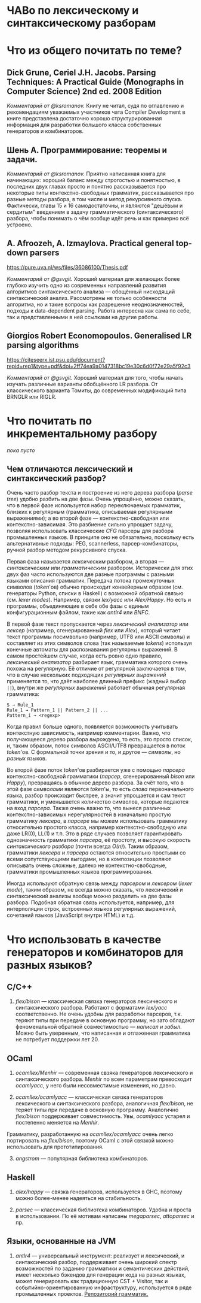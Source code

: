 # ЧАВо по лексическому и синтаксическому разборам

# Что из общего почитать по теме?

##  Dick Grune, Ceriel J.H. Jacobs. Parsing Techniques: A Practical Guide (Monographs in Computer Science) 2nd ed. 2008 Edition

_Комментарий от @ksromanov._ Книгу не читал, судя по оглавлению и рекомендациям
уважаемых участников чата Compiler Development в книге представлена достаточно
хорошо структурированная информация для разработки большого класса собственных генераторов
и комбинаторов.

## Шень А. Программирование: теоремы и задачи.

_Комментарий от @ksromanov._ Приятно написанная книга для начинающих: хороший баланс между строгостью и понятностью,
в последних двух главах просто и понятно рассказывается про некоторые типы контекстно-свободных грамматик,
рассказывается про разные методы разбора, в том числе и метод рекурсивного спуска. Фактически, главы 15 и 16
самодостаточны, и являются "дешёвым и сердитым" введением в задачу грамматического (синтаксического) разбора, чтобы понимать
о чём вообще идёт речь и как примерно всё устроено.

## A. Afroozeh, A. Izmaylova. Practical general top-down parsers

https://pure.uva.nl/ws/files/36086100/Thesis.pdf

_Комментарий от @gsvgit._
Хороший материал для желающих более глубоко изучить одно из современных направлений развития алгоритмов синтаксического анализа — обощённый нисходящий синтаксический анализ. Рассмотрены не только особенности алгоритма, но и такие вопросы как разрешение неоднозначеностей, подходы к data-dependent parsing. Работа интересна как сама по себе, так и представленными в ней ссылками на другие работы.

## Giorgios Robert Economopoulos. Generalised LR parsing algorithms

https://citeseerx.ist.psu.edu/document?repid=rep1&type=pdf&doi=2ff74ea9a0147318bc19e30c6d0f72e29a5f92c3

_Комментарий от @gsvgit._
Хороший материал для того, чтобы начать изучать различные варианты обобщённого LR разбора. От классического варианта Томиты, до современных модификаций типа BRNGLR или RIGLR.

# Что почитать по инкрементальному разбору

_пока пусто_

## Чем отличаются лексический и синтаксический разбор?

Очень часто разбор текста и построение из него дерева разбора (_parse tree_) удобно разбить на две фазы. Очень упрощённо, можно сказать, что в первой фазе используется набор переключаемых грамматик, близких к регулярным (грамматика, описываемая регулярными выражениями); а во второй фазе — контекстно-свободная или контекстно-зависимая. Это разбиение сильно упрощает задачу, позволяя использовать классические _CFG_ парсеры для разбора промышленных языков. В принципе оно не обязательно, поскольку есть альтернативные подходы: PEG, scannerless, парсер-комбинаторы, ручной разбор методом рекурсивного спуска.

Первая фаза называется _лексическим_ разбором, а вторая — _синтаксическим_ или _грамматическим_ разбором. Исторически для этих двух фаз часто используются две разные программы с разными языками описания грамматик. Передача потока промежуточных символов (_token_'ов) обычно происходит конвейерным образом (см. генераторы Python, списки в Haskell) с возможной обратной связью (см. _lexer modes_). Например, связки *lex/yacc* или *Alex/Happy*. Но есть и программы, объединяющие в себе обе фазы с единым конфигурационным файлом, такие как *antlr4* или *BNFC*.

В первой фазе текст пропускается через _лексический анализатор_ или _лексер_ (например, сгенерированный *flex* или *Alex*), который читает текст программы посимвольно (например, UTF8 или ASCII символы) и составляет из этих символов слова (так называемые _tokens_) используя конечные автоматы для распознавания регулярных выражений. В самом простейшем случае, когда есть ровно одно правило, _лексический анализатор_ разбирает язык, грамматика которого очень похожа на регулярную. Её отличие от регулярной заключается в том, что в случае нескольких подходящих _регулярных выражений_ применяется то, что даёт наиболее длинный префикс (жадный выбор `||`), внутри же _регулярных выражений_ работает обычная регулярная грамматика:

```
S → Rule_1
Rule_1 → Pattern_1 || Pattern_2 || ...
Pattern_i → <regexp>
```

Когда правил больше одного, появляется возможность учитывать контекстную зависимость, например комментарии. Важно, что получающееся дерево разбора *вырождено*, то есть, это просто список, и, таким образом, поток символов ASCII/UTF8 превращается в поток _token_'ов. С формальной точки зрения и то, и другое — _символы_, но _разных_ языков.

Во второй фазе поток _token_'ов разбирается уже с помощью _парсера_ контекстно-свободной грамматики (_парсер_, сгенерированный *bison* или *Happy*), превращаясь в обычное дерево разбора. За счёт того, что в этой фазе _символами_ являются _token_'ы, то есть _слова_ первоначального языка, разбор происходит быстрее, а значит упрощается и сам текст грамматики, и уменьшается количество символов, которые подаются на вход _парсера_. Также очень важно то, что вынеся различных контекстно-зависимых нерегулярностей в изначально простую грамматику _лексера_, в _парсере_ мы можем использовать грамматику относительно простого класса, например контекстно-свободную или даже LR(0), LL(1) и т.п. Это в ряде случаев позволяет гарантировать однозначность грамматики _парсера_, её простоту, и высокую скорость _синтаксического разбора_ (почти всегда _O(n)_). Таким образом, грамматики _лексера_ и _парсера_ остаются относительно простыми со всеми сопутствующими выгодами, но в композиции позволяют описывать очень сложные, далеко не контекстно-свободные, грамматики промышленных языков программирования.

Иногда используют обратную связь между _парсером_ и _лексером_ (_lexer mode_), таким образом, не всегда можно сказать, что лексический и синтаксический анализы вообще можно разделить на две фазы разбора. Подобная обратная связь используется, например, для интерполяции строк, встроенных языков регулярных выражений, сочетаний языков (JavaScript внутри HTML) и т.д.

# Что использовать в качестве генераторов и комбинаторов для разных языков?

## C/C++

1. *flex/bison* — классическая связка генераторов лексического и синтаксического разбора.
Работают с форматами *lex/yacc* соответственно. Не очень удобны для разработки парсеров,
т.к. теряют типы при передаче в основную программу, но зато обладают феноменальной обратной
совместимостью — _написал и забыл_. Можно быть уверенным, что написанная и отлаженная грамматика не потребует
поддержки лет 20.

## OCaml

1. *ocamllex/Menhir* — современная свзяка генераторов лексического и синтаксического разбора.
*Menhir* по всем параметрам превосходит *ocamlyacc*, у него были несовместимые изменения, но давно.

2. *ocamllex/ocamlyacc* — классическая связка генераторов лексического и синтаксического разбора,
аналогичная *flex/bison*, не теряет типы при передаче в основную программу. Аналогично
*flex/bison* поддерживает совместимость. Увы, *ocamlyacc* устарел и постепенно меняется на *Menhir*.

Грамматику, разработанную на *ocamllex/ocamlyacc* очень легко портировать на *flex/bison*, поэтому
OCaml с этой связкой можно использовать для прототипирования.

3. *angstrom* — популярная библиотека комбинаторов.

## Haskell

1. *alex/happy* — связка генераторов, используется в GHC, поэтому можно более-менее надеяться
на стабильность.

2. *parsec* — классическая библиотека комбинаторов. Удобна и проста в использовании.
По её мотивам написаны *megaparsec*, *attoparsec* и пр.

## Языки, основанные на JVM

1. *antlr4* — универсальный инструмент: реализует и лексический, и синтаксический разбор, поддерживает очень широкий спектр возможностей по заданию грамматики и семантических действий, имеет несколько бэкендов для генерации кода на разных языках, может генерировать как традиционную CST + Visitor, так и событийно-ориентированную инфраструктуру, используется в ряде промышленных проектов. [Репозиторий грамматик.](https://github.com/antlr/grammars-v4)
